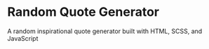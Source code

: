 # Random Quote Generator
A random inspirational quote generator built with HTML, SCSS, and JavaScript
